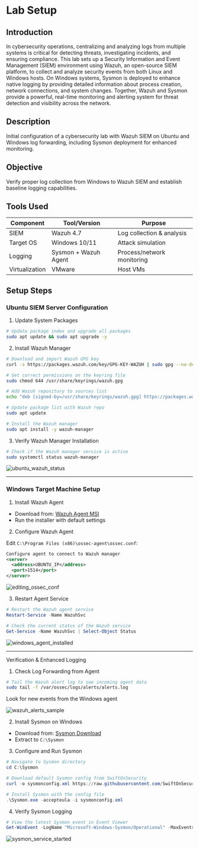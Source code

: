 # Lab Setup 

## Introduction
In cybersecurity operations, centralizing and analyzing logs from multiple systems is critical for detecting threats, investigating incidents, and ensuring compliance. This lab sets up a Security Information and Event Management (SIEM) environment using Wazuh, an open-source SIEM platform, to collect and analyze security events from both Linux and Windows hosts. On Windows systems, Sysmon is deployed to enhance native logging by providing detailed information about process creation, network connections, and system changes. Together, Wazuh and Sysmon provide a powerful, real-time monitoring and alerting system for threat detection and visibility across the network.


## Description  
Initial configuration of a cybersecurity lab with Wazuh SIEM on Ubuntu and Windows log forwarding, including Sysmon deployment for enhanced monitoring.

## Objective  
Verify proper log collection from Windows to Wazuh SIEM and establish baseline logging capabilities.

## Tools Used
| Component       | Tool/Version         | Purpose                        |
|-----------------|----------------------|--------------------------------|
| SIEM            | Wazuh 4.7            | Log collection & analysis      |
| Target OS       | Windows 10/11        | Attack simulation              |
| Logging         | Sysmon + Wazuh Agent | Process/network monitoring     |
| Virtualization  | VMware               | Host VMs                       |


## Setup Steps

### Ubuntu SIEM Server Configuration

1. Update System Packages

```bash
# Update package index and upgrade all packages
sudo apt update && sudo apt upgrade -y
```

2. Install Wazuh Manager

```bash
# Download and import Wazuh GPG key
curl -s https://packages.wazuh.com/key/GPG-KEY-WAZUH | sudo gpg --no-default-keyring --keyring gnupg-ring:/usr/share/keyrings/wazuh.gpg --import
```

```bash
# Set correct permissions on the keyring file
sudo chmod 644 /usr/share/keyrings/wazuh.gpg
```

```bash
# Add Wazuh repository to sources list
echo "deb [signed-by=/usr/share/keyrings/wazuh.gpg] https://packages.wazuh.com/4.x/apt/ stable main" | sudo tee -a /etc/apt/sources.list.d/wazuh.list
```

```bash
# Update package list with Wazuh repo
sudo apt update
```

```bash
# Install the Wazuh manager
sudo apt install -y wazuh-manager
```

3. Verify Wazuh Manager Installation

```bash
# Check if the Wazuh manager service is active
sudo systemctl status wazuh-manager
```

 ![ubuntu_wazuh_status](https://github.com/user-attachments/assets/c47970d5-d383-4fc3-8ddc-5c7baa1274f0)
 
---

### Windows Target Machine Setup

1. Install Wazuh Agent

- Download from: [Wazuh Agent MSI](https://packages.wazuh.com/4.x/windows/wazuh-agent-4.7.2-1.msi)
- Run the installer with default settings

2. Configure Wazuh Agent

Edit `C:\Program Files (x86)\ossec-agent\ossec.conf`:

```xml
Configure agent to connect to Wazuh manager 
<server>
  <address>UBUNTU_IP</address>
  <port>1514</port>
</server>
```

![editing_ossec_conf](https://github.com/user-attachments/assets/2dc218d4-8d26-4915-a162-e1923f85dd36)


3. Restart Agent Service

```powershell
# Restart the Wazuh agent service
Restart-Service -Name WazuhSvc
```

```powershell
# Check the current status of the Wazuh service
Get-Service -Name WazuhSvc | Select-Object Status
```

 ![windows_agent_installed](https://github.com/user-attachments/assets/7a17bec2-2b27-45a2-8e6b-492602ad6c14)
 
---

Verification & Enhanced Logging

1. Check Log Forwarding from Agent

```bash
# Tail the Wazuh alert log to see incoming agent data
sudo tail -f /var/ossec/logs/alerts/alerts.log
```
Look for new events from the Windows agent

![wazuh_alerts_sample](https://github.com/user-attachments/assets/26d15d4e-6b0c-4ff7-98c0-0d6d14e13701)


2. Install Sysmon on Windows

- Download from: [Sysmon Download](https://learn.microsoft.com/en-us/sysinternals/downloads/sysmon)
- Extract to `C:\Sysmon`

3. Configure and Run Sysmon

```powershell
# Navigate to Sysmon directory
cd C:\Sysmon
```

```powershell
# Download default Sysmon config from SwiftOnSecurity
curl -o sysmonconfig.xml https://raw.githubusercontent.com/SwiftOnSecurity/sysmon-config/master/sysmonconfig-export.xml
```

```powershell
# Install Sysmon with the config file
.\Sysmon.exe -accepteula -i sysmonconfig.xml
```

4. Verify Sysmon Logging

```powershell
# View the latest Sysmon event in Event Viewer
Get-WinEvent -LogName "Microsoft-Windows-Sysmon/Operational" -MaxEvents 1
```
![sysmon_service_started](https://github.com/user-attachments/assets/fcbd14f6-a961-4097-a0b1-5446c0f97249)


  







